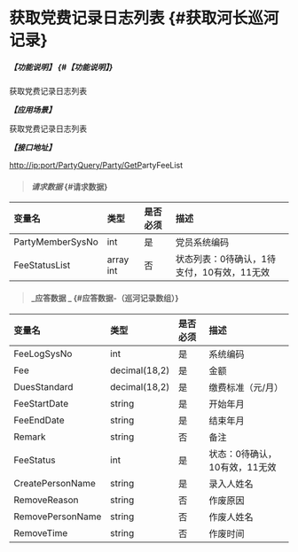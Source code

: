 # 获取党费记录日志列表 {#获取河长巡河记录}

##### _【功能说明】_ {#【功能说明】}

获取党费记录日志列表

_**【应用场景】**_

获取党费记录日志列表

_**【接口地址】**_

[http://ip:port/PartyQuery/Party/GetP](http://ip:port/HMQuery/PatrolRiver/GetPatrolRivers)artyFeeList

> #### _请求数据_ {#请求数据}

| 变量名 | 类型 | 是否必须 | 描述 |
| :--- | :--- | :--- | :--- |
| PartyMemberSysNo | int | 是 | 党员系统编码 |
| FeeStatusList | array int | 否 | 状态列表：0待确认，1待支付，10有效，11无效 |

> #### _应答数据 _ {#应答数据-（巡河记录数组）}

| 变量名 | 类型 | 是否必须 | 描述 |
| :--- | :--- | :--- | :--- |
| FeeLogSysNo | int | 是 | 系统编码 |
| Fee | decimal\(18,2\) | 是 | 金额 |
| DuesStandard | decimal\(18,2\) | 是 | 缴费标准（元/月） |
| FeeStartDate | string | 是 | 开始年月 |
| FeeEndDate | string | 是 | 结束年月 |
| Remark | string | 否 | 备注 |
| FeeStatus | int | 是 | 状态：0待确认，10有效，11无效 |
| CreatePersonName | string | 是 | 录入人姓名 |
| RemoveReason | string | 否 | 作废原因 |
| RemovePersonName | string | 否 | 作废人姓名 |
| RemoveTime | string | 否 | 作废时间 |



